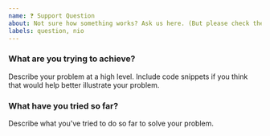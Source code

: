 ```yaml
---
name: ❓ Support Question
about: Not sure how something works? Ask us here. (But please check the README and issues first 🙃.)
labels: question, nio
---
```


<!--
Please check the README, docs/ directory and other issues before filing an issue.

This form is for submitting QUESTIONS only.

For bug reports or new feature requests please use one of the other templates.
-->

### What are you trying to achieve?

Describe your problem at a high level. Include code snippets if you think that
would help better illustrate your problem.

### What have you tried so far?

Describe what you've tried to do so far to solve your problem.
